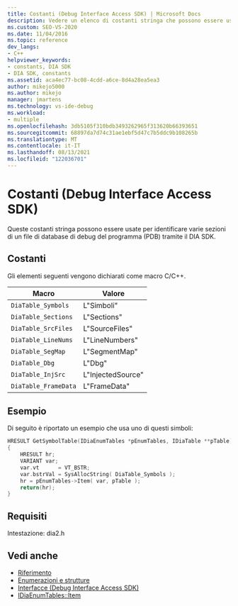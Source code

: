```yaml
---
title: Costanti (Debug Interface Access SDK) | Microsoft Docs
description: Vedere un elenco di costanti stringa che possono essere usate per identificare varie sezioni di un file di database di debug del programma (PDB) tramite l'SDK di accesso all'interfaccia di debug (DIA).
ms.custom: SEO-VS-2020
ms.date: 11/04/2016
ms.topic: reference
dev_langs:
- C++
helpviewer_keywords:
- constants, DIA SDK
- DIA SDK, constants
ms.assetid: aca4ec77-bc08-4cdd-a6ce-8d4a28ea5ea3
author: mikejo5000
ms.author: mikejo
manager: jmartens
ms.technology: vs-ide-debug
ms.workload:
- multiple
ms.openlocfilehash: 3db5105f310bdb3493262965f313620b66393651
ms.sourcegitcommit: 68897da7d74c31ae1ebf5d47c7b5ddc9b108265b
ms.translationtype: MT
ms.contentlocale: it-IT
ms.lasthandoff: 08/13/2021
ms.locfileid: "122036701"
---
```

# <a name="constants-debug-interface-access-sdk"></a>Costanti (Debug Interface Access SDK)
Queste costanti stringa possono essere usate per identificare varie sezioni di un file di database di debug del programma (PDB) tramite il DIA SDK.

## <a name="constants"></a>Costanti
Gli elementi seguenti vengono dichiarati come macro C/C++.

|Macro|Valore|
|-----------|-----------|
|`DiaTable_Symbols`|L"Simboli"|
|`DiaTable_Sections`|L"Sections"|
|`DiaTable_SrcFiles`|L"SourceFiles"|
|`DiaTable_LineNums`|L"LineNumbers"|
|`DiaTable_SegMap`|L"SegmentMap"|
|`DiaTable_Dbg`|L"Dbg"|
|`DiaTable_InjSrc`|L"InjectedSource"|
|`DiaTable_FrameData`|L"FrameData"|

## <a name="example"></a>Esempio
Di seguito è riportato un esempio che usa uno di questi simboli:

```C++
HRESULT GetSymbolTable(IDiaEnumTables *pEnumTables, IDiaTable **pTable)
{
    HRESULT hr;
    VARIANT var;
    var.vt      = VT_BSTR;
    var.bstrVal = SysAllocString( DiaTable_Symbols );
    hr = pEnumTables->Item( var, pTable );
    return(hr);
}
```

## <a name="requirements"></a>Requisiti
Intestazione: dia2.h

## <a name="see-also"></a>Vedi anche
- [Riferimento](../../debugger/debug-interface-access/debug-interface-access-sdk-reference.md)
- [Enumerazioni e strutture](../../debugger/debug-interface-access/enumerations-and-structures.md)
- [Interfacce (Debug Interface Access SDK)](../../debugger/debug-interface-access/interfaces-debug-interface-access-sdk.md)
- [IDiaEnumTables::Item](../../debugger/debug-interface-access/idiaenumtables-item.md)
